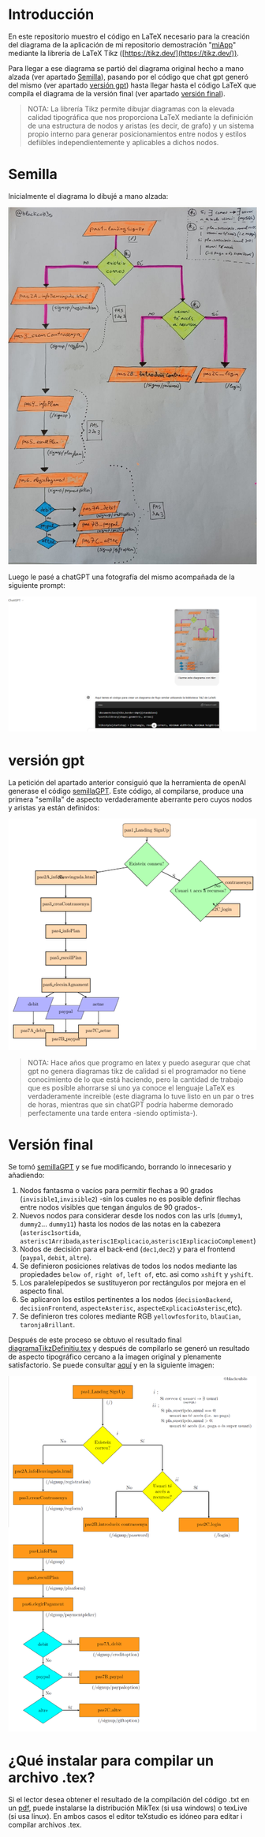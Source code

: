 # Introducción

En este repositorio muestro el código en LaTeX necesario para la creación del diagrama de la aplicación de mi repositorio demostración "[miApp](https://github.com/blackcub3s/miApp)" mediante la librería de LaTeX Tikz ([https://tikz.dev/](https://tikz.dev/)).

Para llegar a ese diagrama se partió del diagrama original hecho a mano alzada (ver apartado [Semilla](#Semilla)), pasando por el código que chat gpt generó del mismo (ver apartado [versión gpt](#versión-gpt)) hasta llegar hasta el código LaTeX que compila el diagrama de la versión final (ver apartado [versión final](#versión-final)).

>NOTA: La librería Tikz permite dibujar diagramas con la elevada calidad tipográfica que nos proporciona LaTeX mediante la definición de una estructura de nodos y aristas (es decir, de grafo) y un sistema propio interno para generar posicionamientos entre nodos y estilos defiibles independientemente y aplicables a dichos nodos.

# Semilla

Inicialmente el diagrama lo dibujé a mano alzada:

![aquí](/img/esquemaApp.jpeg)

Luego le pasé a chatGPT una fotografía del mismo acompañada de la siguiente prompt:

![diagrama no cargó](/img/peticionSemilla.PNG)

# versión gpt

La petición del apartado anterior consiguió que la herramienta de openAI generase el código [semillaGPT](/semillaGPT.tex). Este código, al compilarse, produce una primera "semilla" de aspecto verdaderamente aberrante pero cuyos nodos y aristas ya están definidos:

<div align="center">
  <img src="/img/compilacionSemillaCaptura.PNG" alt="diagrama gpt aberrante no cargó" />
</div>

>NOTA: Hace años que programo en latex y puedo asegurar que chat gpt no genera diagramas tikz de calidad si el programador no tiene conocimiento de lo que está haciendo, pero la cantidad de trabajo que es posible ahorrarse si uno ya conoce el lenguaje LaTeX es verdaderamente increible (este diagrama lo tuve listo en un par o tres de horas, mientras que sin chatGPT podría haberme demorado perfectamente una tarde entera -siendo optimista-).

# Versión final

Se tomó [semillaGPT](/semillaGPT.tex) y se fue modificando, borrando lo innecesario y añadiendo:

1. Nodos fantasma o vacíos para permitir flechas a 90 grados (`invisible1`,`invisible2`) -sin los cuales no es posible definir flechas entre nodos visibles que tengan ángulos de 90 grados-.
2. Nuevos nodos para considerar desde los nodos con las urls (`dummy1`, `dummy2`... `dummy11`) hasta los nodos de las notas en la cabezera (`asterisc1sortida`, `asterisc1Arribada`,`asterisc1Explicacio`,`asterisc1ExplicacioComplement`)
3. Nodos de decisión para el back-end (`dec1`,`dec2`) y para el frontend (`paypal`, `debit`, `altre`).
3. Se definieron posiciones relativas de todos los nodos mediante las propiedades `below of`, `right of`, `left of`, etc. asi como `xshift` y `yshift`.
4. Los paralelepípedos se sustituyeron por rectángulos por mejora en el aspecto final.
5. Se aplicaron los estilos pertinentes a los nodos (`decisionBackend`, `decisionFrontend`, `aspecteAsterisc`, `aspecteExplicacioAsterisc`,etc).
4. Se definieron tres colores mediante RGB `yellowfosforito`, `blauCian`, `taronjaBrillant`.

Después de este proceso se obtuvo el resultado final [diagramaTikzDefinitiu.tex](/diagramaTikzDefinitiu.tex) y después de compilarlo se generó un resultado de aspecto tipográfico cercano a la imagen original y plenamente satisfactorio. Se puede consultar [aquí](/diagramaTikzDefinitiu.pdf) y en la siguiente imagen:

![diagrama output no cargó](/img/diagramaOutput.png)

# ¿Qué instalar para compilar un archivo .tex?

Si el lector desea obtener el resultado de la compilación del código .txt en un [pdf](/diagramaTikzDefinitiu.pdf), puede instalarse la distribución MikTex (si usa windows) o texLive (si usa linux). En ambos casos el editor teXstudio es idóneo para editar i compilar archivos .tex. 






